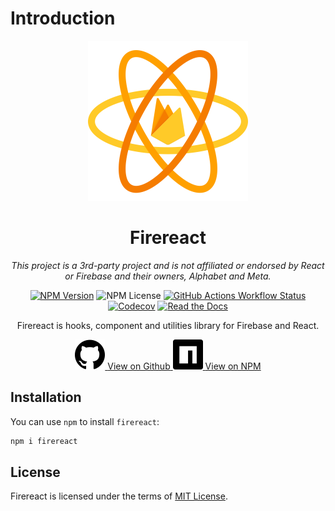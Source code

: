 # Introduction

<center>
<img src="../assets/brand/logo.svg" width="256" alt="firereact logo" />
</center>

<h1 align="center">Firereact</h1>

<p align="center"><em>This project is a 3rd-party project and is not affiliated or endorsed by React or Firebase and their owners, Alphabet and Meta.</em></p>

<p align="center">
<a href="https://www.npmjs.com/package/firereact"><img src="https://img.shields.io/npm/v/firereact?style=flat-square&amp;logo=npm&amp;logoColor=white" alt="NPM Version"></a>
<img src="https://img.shields.io/npm/l/firereact?style=flat-square&amp;logo=npm&amp;logoColor=white" alt="NPM License">
<a href="https://github.com/erayerdin/firereact/actions"><img src="https://img.shields.io/github/actions/workflow/status/erayerdin/firereact/check.yaml?branch=main&amp;style=flat-square&amp;logo=github&amp;logoColor=white&amp;label=check" alt="GitHub Actions Workflow Status"></a>
<a href="https://app.codecov.io/gh/erayerdin/firereact"><img src="https://img.shields.io/codecov/c/github/erayerdin/firereact?token=Nw2dQOJfbC&amp;style=flat-square&amp;logo=codecov&amp;logoColor=white" alt="Codecov"></a>
<a href="http://firereact.erayerdin.com/"><img src="https://img.shields.io/readthedocs/firereact?style=flat-square&amp;logo=readthedocs&amp;logoColor=white" alt="Read the Docs">
</a>
</p>

<p align="center">Firereact is hooks, component and utilities library for Firebase and React.</p>

<div align="center">
<a href="https://github.com/erayerdin/firereact/" class="md-button md-button--primary socialbutton">
    <img src="./assets/brand/github.svg" alt="github logo" />
    <span>View on Github</span>
</a>
<a href="https://www.npmjs.com/package/firereact" class="md-button md-button--primary socialbutton">
    <img src="./assets/brand/npm.svg" alt="github logo" />
    <span>View on NPM</span>
</a>
</div>

## Installation

You can use `npm` to install `firereact`:

```bash
npm i firereact
```

## License

Firereact is licensed under the terms of [MIT License](https://www.tldrlegal.com/license/mit-license).

[npm_link]: https://www.npmjs.com/package/firereact
[actions_link]: https://github.com/erayerdin/firereact/actions
[codecov_link]: https://app.codecov.io/gh/erayerdin/firereact
[docs_link]: http://firereact.erayerdin.com/